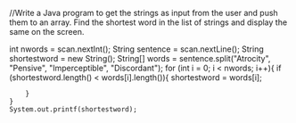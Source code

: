 //Write a Java program to get the strings as input from the user and push them to an array. Find the shortest word in the list of strings and display the same on the screen.

int nwords = scan.nextInt();
    String sentence = scan.nextLine();
    String shortestword = new String();
    String[] words = sentence.split("Atrocity", "Pensive", "Imperceptible", "Discordant");
    for (int i = 0; i < nwords; i++){
        if (shortestword.length() < words[i].length()){
            shortestword = words[i];
    
        }
    }
    System.out.printf(shortestword);
    
    
